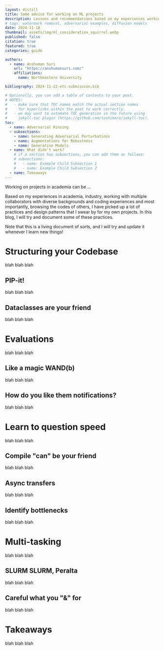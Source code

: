 ```yaml
---
layout: distill
title: Some advice for working on ML projects
description: Lessons and recommendations based on my experiences working on ML projects (Python in general).
# tags: watermark removal, adversarial examples, diffusion models
date: 2024-11-18
thumbnail: assets/img/ml_consideration_squirrel.webp
published: false
citation: true
featured: true
categories: guide

authors:
  - name: Anshuman Suri
    url: "https://anshumansuri.com/"
    affiliations:
      name: Northeastern University

bibliography: 2024-11-22-eti-submission.bib

# Optionally, you can add a table of contents to your post.
# NOTES:
#   - make sure that TOC names match the actual section names
#     for hyperlinks within the post to work correctly.
#   - we may want to automate TOC generation in the future using
#     jekyll-toc plugin (https://github.com/toshimaru/jekyll-toc).
toc:
  - name: Adversarial Rinsing
  - subsections:
    - name: Generating Adversarial Perturbations
    - name: Augmentations for Robustness
    - name: Generative Models
  - name: What didn’t work?
    # if a section has subsections, you can add them as follows:
    # subsections:
    #   - name: Example Child Subsection 1
    #   - name: Example Child Subsection 2
  - name: Takeaways
---
```


Working on projects in academia can be ...

Based on my experiences in academia, industry, working with multiple collaborators with diverse backgrounds and coding experiences and most importantly, browsing the codes of others, I have picked up a lot of practices and design patterns that I swear by for my own projects. In this blog, I will try and document some of these practices.

Note that this is a living document of sorts, and I will try and update it whenever I learn new things!

# Structuring your Codebase

blah blah blah

## PIP-it!

blah blah blah

## Dataclasses are your friend

blah blah blah

# Evaluations

blah blah blah

## Like a magic WAND(b)

blah blah blah

## How do you like them notifications?

blah blah blah

# Learn to question speed

blah blah blah

## Compile "can" be your friend

blah blah blah

## Async transfers

blah blah blah

## Identify bottlenecks

blah blah blah

# Multi-tasking

blah blah blah

## SLURM SLURM, Peralta

blah blah blah

## Careful what you "&" for

blah blah blah

# Takeaways 

blah blah blah